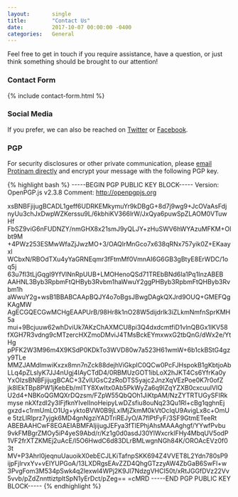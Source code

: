 ```yaml
---
layout:       single
title:        "Contact Us"
date:         2017-10-07 00:00:00 -0400
categories:   General
---
```


Feel free to get in touch if you require assistance, have a question, or just think something should be brought to our attention!

### Contact Form

{% include contact-form.html %}

### Social Media

If you prefer, we can also be reached on [Twitter][twitter] or [Facebook][facebook].

### PGP

For security disclosures or other private communication, please [email Protinam directly][protinam] and encrypt your message with the following PGP key.

{% highlight bash %}
-----BEGIN PGP PUBLIC KEY BLOCK-----
Version: OpenPGP.js v2.3.8
Comment: http://openpgpjs.org

xsBNBFjijugBCADL1geff6UDRKEMkymuYr9kDBgG+8d7j9wg9+JcOVaAsFdj
nyUu3chJxDwpWZKerssu9L/6kbhiKV366lrW/JxQya6puwSpZLAOM0VTuwHf
FbSZ9viG6nFUDNZY/nmGHX8x21smJ9yQLJY+zHuSWV6hWYAzuMFKM+Olbt9M
+4PWz253ESMwWfaZjJwzMO+3/OAQlrMnGco7x638qRNx757yik0Z+EKaayxl
WCbxN/RBOdTXu4yYaGRNEqmr3fFtmMf0VmnAI6G6GB3gBtyE8ErWDC/1oq5j
63u7fl3tLjGqgI9YfVlNnRpUUB+LMOHenoQSd71TREbBNd6Ia1Pq1InzABEB
AAHNL3Byb3RpbmFtQHByb3Rvbm1haWwuY2ggPHByb3RpbmFtQHByb3Rvbm1h
aWwuY2g+wsB1BBABCAApBQJY4o7oBgsJBwgDAgkQXJrd9OUQ+GMEFQgKAgMW
AgECGQECGwMCHgEAAPUrB/98Hr8k1nO28W5dijdrlk3iZLkmNmfnSprKMH5a
mui+9Bcjuuw62whDviUk7AKzChAXMCU8pi3Q4dxdcmtfiD1vlnQBGx1lKV58
fXGH7R3vdng9cMTzercHXZmoDMviJ4TMsBckEYmxwxG2tbQnG/dWx2e/YtHg
pPFK2W3M96m4X9KSdP0KDkTo3WVD80w7a523H61wmW+6b1ckBStG4gzy9TLe
MMZJAMdlmwiKxzx8mn7nZck88dejhViGkpIC0QCw0PcFJHspokB1gKbtjoAb
LLq4pZLslyK7JJ4nUgj4IAyCTdD4/0RBMUzGOT1ibLoX2hJKT4Cs6YfrKa0y
YxOIzsBNBFjijugBCAC+3ZvIUGsC2zRoDTS5yajc2JnzXqVEzPoe0K7r0ofZ
jk8lEkTBp8PW1jKebEb/mITY8XwItx0Ab5PkWyZa6q9IZqYZXB0cxcuulVIQ
U2d4+NBKoQGMQXrDQzsm/FZpW55QbQOh1JiKtpAM/NzZYTRTUGySFIRkmyse
nkXfzdI2y3lFjfknYIveIInoHeipyLwDZsfiu8ouNq23Qu1Rl+cBg1qghnEj
gxzd+c1rmUmLO1Ug+yktoBVW0B9jLxIMjZkmM0kVtOcIqU9AvigLx8c+OmUe
5tzLlRlprz7yjgk6MD4gnNgziYADTriREJyO/A7fIPtFyF/3SF9GtmETeeRt
ABEBAAHCwF8EGAEIABMFAljijugJEFya3fTlEPhjAhsMAAAghgf/YYwfPvbu
9vkFMBgrZMOy5iP4yeS9Abd/r/Kz1g0d0asdJ30YlWxcrklFHy4MbqUV5odP
1VF2frXTZKMEj2uAcE/l5O6HwdC6d83DLrBMLwgnNGh84K/OROAcEVz0f03t
MV+P3Ahrl0jeqnuUauoikX0ebECJLKiTafnpSKK694Z4VVET8L2Ydn780sP9
ijpFjlrvxYv+vElYUPGoA/13LXDRgsEAvZZD4QhgGTzzyAW4ZbGaB6SwFl+w
3PvgFom3M534pSwk4q2lexwl4WPj2K9Jl7NdzgVHCI50t/xRtJGGfDVz22Vv
5vvb/pZdZnnttiztpltSpN1yErDct/pZeg==
=cMRD
-----END PGP PUBLIC KEY BLOCK-----
{% endhighlight %}

[twitter]:  https://twitter.com/wyverncoin
[facebook]: https://facebook.com/projectwyvern
[protinam]: mailto:protinam@protonmail.ch
